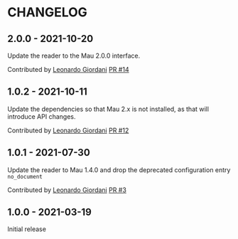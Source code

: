 CHANGELOG
=========

2.0.0 - 2021-10-20
------------------

Update the reader to the Mau 2.0.0 interface.

Contributed by [Leonardo Giordani](https://github.com/lgiordani) [PR #14](https://github.com/pelican-plugins/mau-reader/pull/14/)


1.0.2 - 2021-10-11
------------------

Update the dependencies so that Mau 2.x is not installed, as that will introduce API changes.

Contributed by [Leonardo Giordani](https://github.com/lgiordani) [PR #12](https://github.com/pelican-plugins/mau-reader/pull/12/)


1.0.1 - 2021-07-30
------------------

Update the reader to Mau 1.4.0 and drop the deprecated configuration entry `no_document`

Contributed by [Leonardo Giordani](https://github.com/lgiordani) [PR #3](https://github.com/pelican-plugins/mau-reader/pull/3/)


1.0.0 - 2021-03-19
------------------

Initial release
